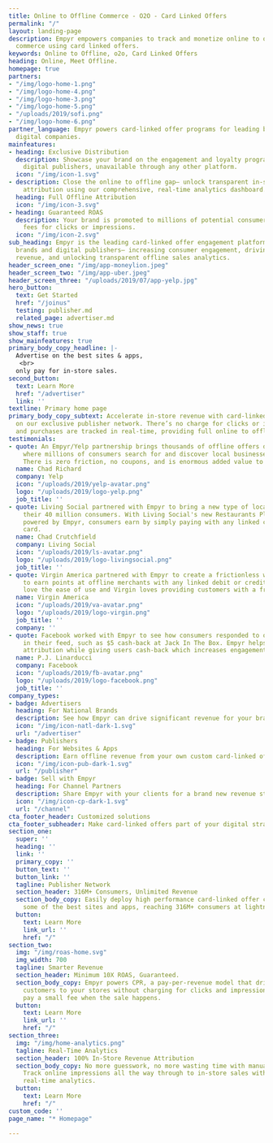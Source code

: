 ```yaml
---
title: Online to Offline Commerce - O2O - Card Linked Offers
permalink: "/"
layout: landing-page
description: Empyr empowers companies to track and monetize online to offline (o2o)
  commerce using card linked offers.
keywords: Online to Offline, o2o, Card Linked Offers
heading: Online, Meet Offline.
homepage: true
partners:
- "/img/logo-home-1.png"
- "/img/logo-home-4.png"
- "/img/logo-home-3.png"
- "/img/logo-home-5.png"
- "/uploads/2019/sofi.png"
- "/img/logo-home-6.png"
partner_language: Empyr powers card-linked offer programs for leading brands and top
  digital companies.
mainfeatures:
- heading: Exclusive Distribution
  description: Showcase your brand on the engagement and loyalty programs of leading
    digital publishers, unavailable through any other platform.
  icon: "/img/icon-1.svg"
- description: Close the online to offline gap– unlock transparent in-store sales
    attribution using our comprehensive, real-time analytics dashboard.
  heading: Full Offline Attribution
  icon: "/img/icon-3.svg"
- heading: Guaranteed ROAS
  description: Your brand is promoted to millions of potential consumers, with zero
    fees for clicks or impressions.
  icon: "/img/icon-2.svg"
sub_heading: Empyr is the leading card-linked offer engagement platform for national
  brands and digital publishers– increasing consumer engagement, driving guaranteed
  revenue, and unlocking transparent offline sales analytics.
header_screen_one: "/img/app-moneylion.jpeg"
header_screen_two: "/img/app-uber.jpeg"
header_screen_three: "/uploads/2019/07/app-yelp.jpg"
hero_button:
  text: Get Started
  href: "/joinus"
  testing: publisher.md
  related_page: advertiser.md
show_news: true
show_staff: true
show_mainfeatures: true
primary_body_copy_headline: |-
  Advertise on the best sites & apps,
   <br>
  only pay for in-store sales.
second_button:
  text: Learn More
  href: "/advertiser"
  link: ''
textline: Primary home page
primary_body_copy_subtext: Accelerate in-store revenue with card-linked offer campaigns
  on our exclusive publisher network. There’s no charge for clicks or impressions,
  and purchases are tracked in real-time, providing full online to offline attribution.
testimonials:
- quote: An Empyr/Yelp partnership brings thousands of offline offers directly to
    where millions of consumers search for and discover local businesses every day.
    There is zero friction, no coupons, and is enormous added value to all Yelp users.
  name: Chad Richard
  company: Yelp
  icon: "/uploads/2019/yelp-avatar.png"
  logo: "/uploads/2019/logo-yelp.png"
  job_title: ''
- quote: Living Social partnered with Empyr to bring a new type of local offer to
    their 40 million consumers. With Living Social's new Restaurants Plus program,
    powered by Empyr, consumers earn by simply paying with any linked credit or debit
    card.
  name: Chad Crutchfield
  company: Living Social
  icon: "/uploads/2019/ls-avatar.png"
  logo: "/uploads/2019/logo-livingsocial.png"
  job_title: ''
- quote: Virgin America partnered with Empyr to create a frictionless way for consumers
    to earn points at offline merchants with any linked debit or credit card. Consumers
    love the ease of use and Virgin loves providing customers with a free way to earn.
  name: Virgin America
  icon: "/uploads/2019/va-avatar.png"
  logo: "/uploads/2019/logo-virgin.png"
  job_title: ''
  company: ''
- quote: Facebook worked with Empyr to see how consumers responded to offline offers
    in their feed, such as $5 cash-back at Jack In The Box. Empyr helps with offline
    attribution while giving users cash-back which increases engagement.
  name: P.J. Linarducci
  company: Facebook
  icon: "/uploads/2019/fb-avatar.png"
  logo: "/uploads/2019/logo-facebook.png"
  job_title: ''
company_types:
- badge: Advertisers
  heading: For National Brands
  description: See how Empyr can drive significant revenue for your brand at scale
  icon: "/img/icon-natl-dark-1.svg"
  url: "/advertiser"
- badge: Publishers
  heading: For Websites & Apps
  description: Earn offline revenue from your own custom card-linked offer program
  icon: "/img/icon-pub-dark-1.svg"
  url: "/publisher"
- badge: Sell with Empyr
  heading: For Channel Partners
  description: Share Empyr with your clients for a brand new revenue stream
  icon: "/img/icon-cp-dark-1.svg"
  url: "/channel"
cta_footer_header: Customized solutions
cta_footer_subheader: Make card-linked offers part of your digital strategy and accelerate consumer engagement today
section_one:
  super: ''
  heading: ''
  link: ''
  primary_copy: ''
  button_text: ''
  button_link: ''
  tagline: Publisher Network
  section_header: 316M+ Consumers, Unlimited Revenue
  section_body_copy: Easily deploy high performance card-linked offer campaigns on
    some of the best sites and apps, reaching 316M+ consumers at lightning speed.
  button:
    text: Learn More
    link_url: ''
    href: "/"
section_two:
  img: "/img/roas-home.svg"
  img_width: 700
  tagline: Smarter Revenue
  section_header: Minimum 10X ROAS, Guaranteed.
  section_body_copy: Empyr powers CPR, a pay-per-revenue model that drives motivated
    customers to your stores without charging for clicks and impressions. You only
    pay a small fee when the sale happens.
  button:
    text: Learn More
    link_url: ''
    href: "/"
section_three:
  img: "/img/home-analytics.png"
  tagline: Real-Time Analytics
  section_header: 100% In-Store Revenue Attribution
  section_body_copy: No more guesswork, no more wasting time with manual reporting.
    Track online impressions all the way through to in-store sales with personalized
    real-time analytics.
  button:
    text: Learn More
    href: "/"
custom_code: ''
page_name: "* Homepage"

---
```

